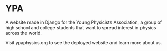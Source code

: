 # YPA

A website made in Django for the Young Physicists Association, a group of high school and college students that want to spread interest in physics across the world.

Visit ypaphysics.org to see the deployed website and learn more about us.
